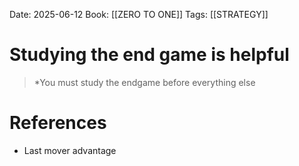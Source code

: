 Date: 2025-06-12
Book: [[ZERO TO ONE]]
Tags:  [[STRATEGY]]

# Studying the end game is helpful

>*You must study the endgame before everything else
# References 
- Last mover advantage 
